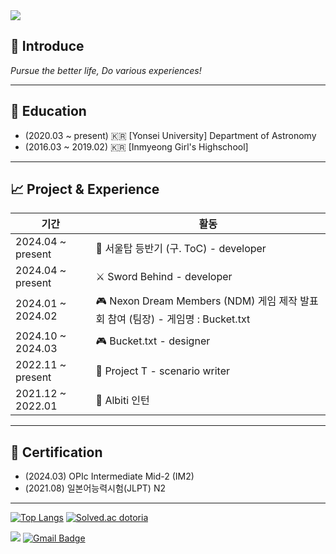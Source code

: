<img src="https://capsule-render.vercel.app/api?type=slice&color=auto&height=200&section=header&text=Seohyun%20Jang&desc=Thank%20you%20for%20visiting&rotate=13&fontSize=40&fontAlign=80&descAlign=80&fontAlignY=20&descAlignY=40&fontColor=ffffff&animation=fadeIn" />

## 📌 Introduce
*Pursue the better life, Do various experiences!*

---

## 🏫 Education
* (2020.03 ~ present) 🇰🇷 [Yonsei University] Department of Astronomy
* (2016.03 ~ 2019.02) 🇰🇷 [Inmyeong Girl's Highschool]

---

## 📈 Project & Experience

기간 | 활동
--------- | ---------
2024.04 ~ present | 📇 서울탑 등반기 (구. ToC) - developer
2024.04 ~ present | ⚔️ Sword Behind - developer
2024.01 ~ 2024.02 | 🎮 Nexon Dream Members (NDM) 게임 제작 발표회 참여 (팀장) - 게임명 : Bucket.txt
2024.10 ~ 2024.03 | 🎮 Bucket.txt - designer
2022.11 ~ present | 📱 Project T - scenario writer
2021.12 ~ 2022.01 | 📑 Albiti 인턴

---

## 📄 Certification
* (2024.03) OPIc Intermediate Mid-2 (IM2)
* (2021.08) 일본어능력시험(JLPT) N2

---

[![Top Langs](https://github-readme-stats.vercel.app/api/top-langs/?username=Dotoria)](https://github.com/anuraghazra/github-readme-stats)
[![Solved.ac
dotoria](http://mazassumnida.wtf/api/v2/generate_badge?boj={handle})](https://solved.ac/{handle})

<a href="https://www.instagram.com/jade.hyun1/"><img src="https://img.shields.io/badge/Instagram-E4405F?style=flat-square&logo=Instagram&logoColor=white"/></a>
[![Gmail Badge](https://img.shields.io/badge/Gmail-d14836?style=flat-square&logo=Gmail&logoColor=white&link=mailto:snugyun01@gmail.com)](mailto:h71148@gmail.com)

<!--
**Dotoria/Dotoria** is a ✨ _special_ ✨ repository because its `README.md` (this file) appears on your GitHub profile.

Here are some ideas to get you started:

- 🔭 I’m currently working on ...
- 🌱 I’m currently learning ...
- 👯 I’m looking to collaborate on ...
- 🤔 I’m looking for help with ...
- 💬 Ask me about ...
- 📫 How to reach me: ...
- 😄 Pronouns: ...
- ⚡ Fun fact: ...
-->
